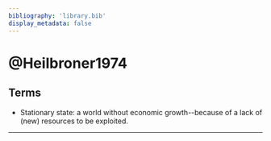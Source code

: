 ```yaml
---
bibliography: 'library.bib'
display_metadata: false
---
```


# @Heilbroner1974

## Terms

* Stationary state: a world without economic growth--because of a lack of (new) resources to be exploited.

---